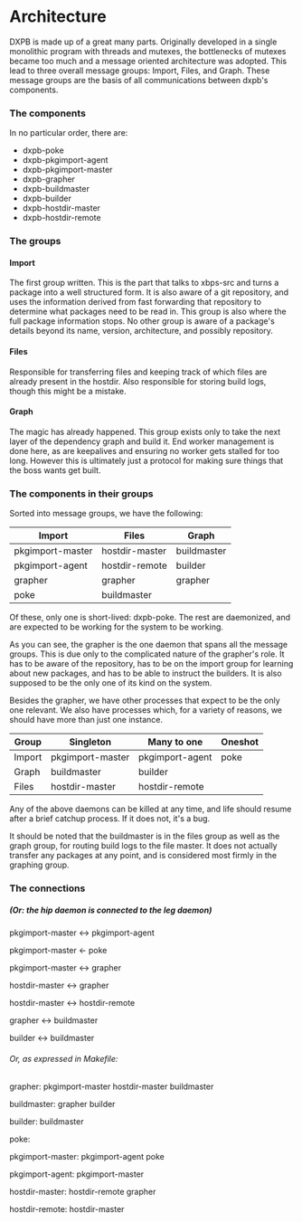 # Architecture

DXPB is made up of a great many parts. Originally developed in a single
monolithic program with threads and mutexes, the bottlenecks of mutexes became
too much and a message oriented architecture was adopted. This lead to three
overall message groups: Import, Files, and Graph. These message groups are
the basis of all communications between dxpb's components.

### The components

In no particular order, there are:
- dxpb-poke
- dxpb-pkgimport-agent
- dxpb-pkgimport-master
- dxpb-grapher
- dxpb-buildmaster
- dxpb-builder
- dxpb-hostdir-master
- dxpb-hostdir-remote

### The groups

#### Import

The first group written. This is the part that talks to xbps-src and turns
a package into a well structured form. It is also aware of a git repository,
and uses the information derived from fast forwarding that repository to
determine what packages need to be read in. This group is also where the full
package information stops. No other group is aware of a package's details
beyond its name, version, architecture, and possibly repository.

#### Files

Responsible for transferring files and keeping track of which files are already
present in the hostdir. Also responsible for storing build logs, though this
might be a mistake.

#### Graph

The magic has already happened. This group exists only to take the next layer
of the dependency graph and build it. End worker management is done here, as
are keepalives and ensuring no worker gets stalled for too long. However this
is ultimately just a protocol for making sure things that the boss wants get
built.

### The components in their groups

Sorted into message groups, we have the following:

| Import           | Files          | Graph        |
|------------------|----------------|--------------|
| pkgimport-master | hostdir-master | buildmaster  |
| pkgimport-agent  | hostdir-remote | builder      |
| grapher          | grapher        | grapher      |
| poke             | buildmaster    |              |

Of these, only one is short-lived: dxpb-poke. The rest are daemonized, and are
expected to be working for the system to be working.

As you can see, the grapher is the one daemon that spans all the message
groups. This is due only to the complicated nature of the grapher's role. It
has to be aware of the repository, has to be on the import group for learning
about new packages, and has to be able to instruct the builders. It is also
supposed to be the only one of its kind on the system.

Besides the grapher, we have other processes that expect to be the only one
relevant. We also have processes which, for a variety of reasons, we should
have more than just one instance.

| Group | Singleton        | Many to one    | Oneshot      |
|-------|------------------|----------------|--------------|
| Import| pkgimport-master | pkgimport-agent| poke         |
| Graph | buildmaster      | builder        |              |
| Files | hostdir-master   | hostdir-remote |              |

Any of the above daemons can be killed at any time, and life should resume
after a brief catchup process. If it does not, it's a bug.

It should be noted that the buildmaster is in the files group as well as the
graph group, for routing build logs to the file master. It does not actually
transfer any packages at any point, and is considered most firmly in the
graphing group.

### The connections

##### (Or: the hip daemon is connected to the leg daemon)

pkgimport-master <-> pkgimport-agent

pkgimport-master <- poke

pkgimport-master <-> grapher

hostdir-master <-> grapher

hostdir-master <-> hostdir-remote

grapher <-> buildmaster

builder <-> buildmaster

###### Or, as expressed in Makefile:

grapher: pkgimport-master hostdir-master buildmaster

buildmaster: grapher builder

builder: buildmaster

poke:

pkgimport-master: pkgimport-agent poke

pkgimport-agent: pkgimport-master

hostdir-master: hostdir-remote grapher

hostdir-remote: hostdir-master
